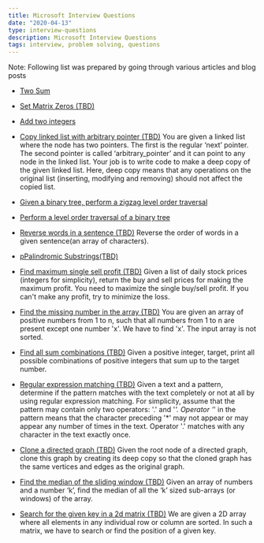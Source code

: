 ```yaml
---
title: Microsoft Interview Questions
date: "2020-04-13"
type: interview-questions
description: Microsoft Interview Questions
tags: interview, problem solving, questions
---
```


Note: Following list was prepared by going through various articles and blog posts

- [Two Sum](/two-sum/)

- [Set Matrix Zeros (TBD)]()

- [Add two integers](/add-two-numbers/)

- [Copy linked list with arbitrary pointer (TBD)]()
You are given a linked list where the node has two pointers. The first is the regular ‘next’ pointer. The second pointer is called ‘arbitrary_pointer’ and it can point to any node in the linked list.
Your job is to write code to make a deep copy of the given linked list. Here, deep copy means that any operations on the original list (inserting, modifying and removing) should not affect the copied list.

- [Given a binary tree, perform a zigzag level order traversal](/binary-tree-zigzag-level-order-traversal/)

- [Perform a level order traversal of a binary tree](/binary-tree-level-order-traversal/)

- [Reverse words in a sentence (TBD)]()
Reverse the order of words in a given sentence(an array of characters).

- [pPalindromic Substrings(TBD)]()

- [Find maximum single sell profit (TBD)]()
Given a list of daily stock prices (integers for simplicity), return the buy and sell prices for making the maximum profit. You need to maximize the single buy/sell profit. If you can't make any profit, try to minimize the loss.

- [Find the missing number in the array (TBD)]()
You are given an array of positive numbers from 1 to n, such that all numbers from 1 to n are present except one number 'x'. We have to find 'x'. The input array is not sorted.

- [Find all sum combinations (TBD)]()
Given a positive integer, target, print all possible combinations of positive integers that sum up to the target number.

- [Regular expression matching (TBD)]()
Given a text and a pattern, determine if the pattern matches with the text completely or not at all by using regular expression matching. For simplicity, assume that the pattern may contain only two operators: '.' and '*'. Operator '*' in the pattern means that the character preceding '*' may not appear or may appear any number of times in the text. Operator '.' matches with any character in the text exactly once.

- [Clone a directed graph (TBD)]()
Given the root node of a directed graph, clone this graph by creating its deep copy so that the cloned graph has the same vertices and edges as the original graph.

- [Find the median of the sliding window (TBD)]()
Given an array of numbers and a number ‘k’, find the median of all the ‘k’ sized sub-arrays (or windows) of the array.

- [Search for the given key in a 2d matrix (TBD)]()
We are given a 2D array where all elements in any individual row or column are sorted. In such a matrix, we have to search or find the position of a given key.

